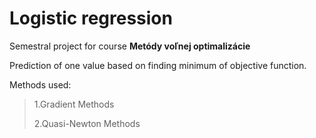 # Logistic regression 

Semestral project for course **Metódy voľnej optimalizácie**

Prediction of one value based on finding minimum of objective function.

Methods used:
>1.Gradient Methods
>
>2.Quasi-Newton Methods




